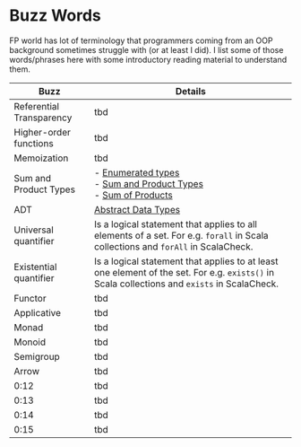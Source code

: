 # Buzz Words
FP world has lot of terminology that programmers coming from an OOP background sometimes struggle with (or at least I did). I list some of those words/phrases here with some introductory reading material to understand them.

| Buzz | Details |
| -- | -- |
| Referential Transparency | tbd |
| Higher-order functions | tbd |
| Memoization | tbd |
| Sum and Product Types | - [Enumerated types](https://gleichmann.wordpress.com/2011/01/30/functional-scala-algebraic-datatypes-enumerated-types/) <br/> - [Sum and Product Types](https://gleichmann.wordpress.com/2011/02/05/functional-scala-algebraic-datatypes-sum-and-product-types/) <br/> - [Sum of Products](https://gleichmann.wordpress.com/2011/02/08/functional-scala-algebraic-datatypes-sum-of-products-types/) |
| ADT | [Abstract Data Types](http://tpolecat.github.io/presentations/algebraic_types.html) |
| Universal quantifier | Is a logical statement that applies to all elements of a set. For e.g.  `forall` in Scala collections and `forAll` in ScalaCheck.|
| Existential quantifier | Is a logical statement that applies to at least one element of the set. For e.g. `exists()` in Scala collections and `exists` in ScalaCheck. |
| Functor | tbd |
| Applicative | tbd |
| Monad | tbd |
| Monoid | tbd |
| Semigroup | tbd |
| Arrow | tbd |
| 0:12 | tbd |
| 0:13 | tbd |
| 0:14 | tbd |
| 0:15 | tbd |
